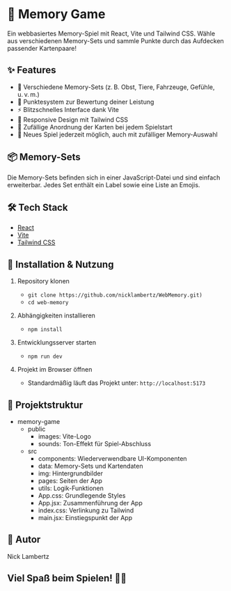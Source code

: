 # 🧠 Memory Game

Ein webbasiertes Memory-Spiel mit React, Vite und Tailwind CSS. Wähle aus verschiedenen Memory-Sets und sammle Punkte durch das Aufdecken passender Kartenpaare!

## ✨ Features

- 🔄 Verschiedene Memory-Sets (z. B. Obst, Tiere, Fahrzeuge, Gefühle, u. v. m.)
- 🧮 Punktesystem zur Bewertung deiner Leistung
- ⚡️ Blitzschnelles Interface dank Vite
- 🎨 Responsive Design mit Tailwind CSS
- 🎲 Zufällige Anordnung der Karten bei jedem Spielstart
- 🔁 Neues Spiel jederzeit möglich, auch mit zufälliger Memory-Auswahl

## 📦 Memory-Sets

Die Memory-Sets befinden sich in einer JavaScript-Datei und sind einfach erweiterbar. Jedes Set enthält ein Label sowie eine Liste an Emojis.

## 🛠️ Tech Stack

- [React](https://reactjs.org/)
- [Vite](https://vitejs.dev/)
- [Tailwind CSS](https://tailwindcss.com/)

## 🚀 Installation & Nutzung

1. Repository klonen

   - `git clone https://github.com/nicklambertz/WebMemory.git)`
   - `cd web-memory`

2. Abhängigkeiten installieren

   - `npm install`

3. Entwicklungsserver starten

   - `npm run dev`

4. Projekt im Browser öffnen
   - Standardmäßig läuft das Projekt unter: `http://localhost:5173`

## 📁 Projektstruktur

- memory-game
  - public
    - images: Vite-Logo
    - sounds: Ton-Effekt für Spiel-Abschluss
  - src
    - components: Wiederverwendbare UI-Komponenten
    - data: Memory-Sets und Kartendaten
    - img: Hintergrundbilder
    - pages: Seiten der App
    - utils: Logik-Funktionen
    - App.css: Grundlegende Styles
    - App.jsx: Zusammenführung der App
    - index.css: Verlinkung zu Tailwind
    - main.jsx: Einstiegspunkt der App

## 👤 Autor

Nick Lambertz

## Viel Spaß beim Spielen! 🧠🎯
